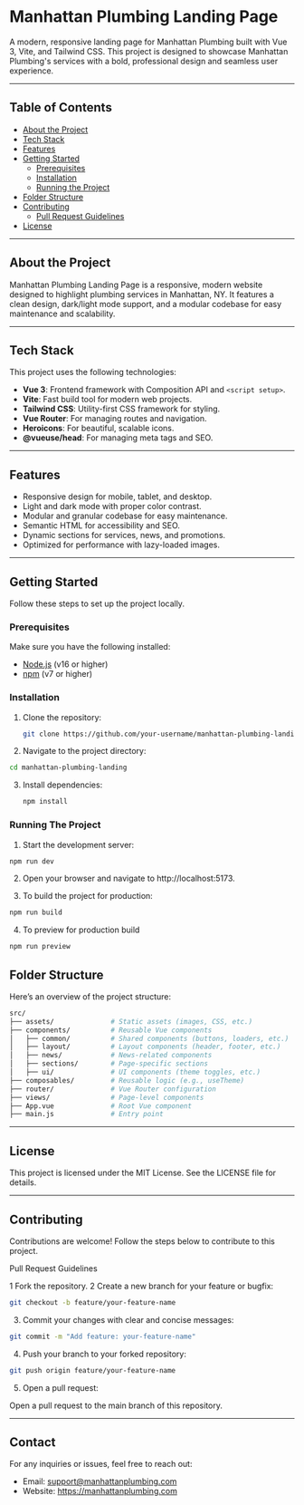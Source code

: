 # Manhattan Plumbing Landing Page



A modern, responsive landing page for Manhattan Plumbing built with Vue 3, Vite, and Tailwind CSS. This project is designed to showcase Manhattan Plumbing's services with a bold, professional design and seamless user experience.

---

## Table of Contents

- [About the Project](#about-the-project)
- [Tech Stack](#tech-stack)
- [Features](#features)
- [Getting Started](#getting-started)
  - [Prerequisites](#prerequisites)
  - [Installation](#installation)
  - [Running the Project](#running-the-project)
- [Folder Structure](#folder-structure)
- [Contributing](#contributing)
  - [Pull Request Guidelines](#pull-request-guidelines)
- [License](#license)

---

## About the Project

Manhattan Plumbing Landing Page is a responsive, modern website designed to highlight plumbing services in Manhattan, NY. It features a clean design, dark/light mode support, and a modular codebase for easy maintenance and scalability.

---

## Tech Stack

This project uses the following technologies:

- **Vue 3**: Frontend framework with Composition API and `<script setup>`.
- **Vite**: Fast build tool for modern web projects.
- **Tailwind CSS**: Utility-first CSS framework for styling.
- **Vue Router**: For managing routes and navigation.
- **Heroicons**: For beautiful, scalable icons.
- **@vueuse/head**: For managing meta tags and SEO.

---

## Features

- Responsive design for mobile, tablet, and desktop.
- Light and dark mode with proper color contrast.
- Modular and granular codebase for easy maintenance.
- Semantic HTML for accessibility and SEO.
- Dynamic sections for services, news, and promotions.
- Optimized for performance with lazy-loaded images.

---

## Getting Started

Follow these steps to set up the project locally.

### Prerequisites

Make sure you have the following installed:

- [Node.js](https://nodejs.org/) (v16 or higher)
- [npm](https://www.npmjs.com/) (v7 or higher)

### Installation

1. Clone the repository:

   ```bash
   git clone https://github.com/your-username/manhattan-plumbing-landing.git
   ```

2. Navigate to the project directory:

```bash
cd manhattan-plumbing-landing
```

3. Install dependencies:

   ```bash
   npm install
   ```

### Running The Project

1. Start the development server:

```bash
npm run dev
```

2. Open your browser and navigate to http://localhost:5173.

3. To build the project for production:

```bash
npm run build
```

4. To preview for production build

```bash
npm run preview
```

## Folder Structure

Here’s an overview of the project structure:

```bash
src/
├── assets/              # Static assets (images, CSS, etc.)
├── components/          # Reusable Vue components
│   ├── common/          # Shared components (buttons, loaders, etc.)
│   ├── layout/          # Layout components (header, footer, etc.)
│   ├── news/            # News-related components
│   ├── sections/        # Page-specific sections
│   ├── ui/              # UI components (theme toggles, etc.)
├── composables/         # Reusable logic (e.g., useTheme)
├── router/              # Vue Router configuration
├── views/               # Page-level components
├── App.vue              # Root Vue component
├── main.js              # Entry point
```

---

## License

This project is licensed under the MIT License. See the LICENSE file for details.

---

## Contributing

Contributions are welcome! Follow the steps below to contribute to this project.

Pull Request Guidelines

1 Fork the repository.
2 Create a new branch for your feature or bugfix:

```bash
git checkout -b feature/your-feature-name
```

3. Commit your changes with clear and concise messages:

```bash
git commit -m "Add feature: your-feature-name"
```

4. Push your branch to your forked repository:

```bash
git push origin feature/your-feature-name
```

5. Open a pull request:

Open a pull request to the main branch of this repository.

---

## Contact

For any inquiries or issues, feel free to reach out:

- Email: support@manhattanplumbing.com
- Website: https://manhattanplumbing.com

